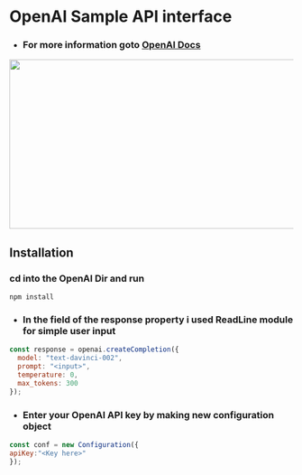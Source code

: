 # **OpenAI Sample API interface**
* ### For more information goto [OpenAI Docs](https://beta.openai.com/docs/introduction)

<img src="https://openai.com/content/images/2022/05/twitter-1.png" style="width:560px;height:300px;"/>

## **Installation**


### **cd into the OpenAI Dir and run**

``` 
npm install
```


* ### **In the field of the response property i used ReadLine module for simple user input**
```js
const response = openai.createCompletion({
  model: "text-davinci-002",
  prompt: "<input>",
  temperature: 0,
  max_tokens: 300
});
```

* ### **Enter your OpenAI API key by making new configuration object**

```js
const conf = new Configuration({
apiKey:"<Key here>"
});
```
